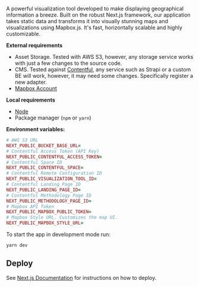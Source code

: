 A powerful visualization tool developed to make displaying geographical information a breeze. Built on the robust Next.js framework, our application takes static data and transforms it into visually stunning maps and visualizations using Mapbox.js. It's fast, horizontally scalable and highly customizable.

**External requirements**
* Asset Storage. Tested with AWS S3, however, any storage service works with just a few changes to the source code.
* CMS. Tested against [Contentful](https://www.contentful.com/sign-up/), any service such as Strapi or a custom BE will work, however, it may need some changes. Specifically register a new adapter.
* [Mapbox Account](https://account.mapbox.com/auth/signup/)

**Local requirements**
* [Node](https://nodejs.org/es/download/)
* Package manager (`npm` or `yarn`)

**Environment variables:**
```ruby
# AWS S3 URL
NEXT_PUBLIC_BUCKET_BASE_URL=
# Contentful Access Token (API Key)
NEXT_PUBLIC_CONTENTFUL_ACCESS_TOKEN=
# Contentful Space ID
NEXT_PUBLIC_CONTENTFUL_SPACE=
# Contentful Remote Configuration ID
NEXT_PUBLIC_VISUALIZATION_TOOL_ID=
# Contentful Landing Page ID
NEXT_PUBLIC_LANDING_PAGE_ID=
# Contentful Methodology Page ID
NEXT_PUBLIC_METHODOLOGY_PAGE_ID=
# Mapbox API Token
NEXT_PUBLIC_MAPBOX_PUBLIC_TOKEN=
# Mapbox Style URL. Customizes the map UI.
NEXT_PUBLIC_MAPBOX_STYLE_URL=
```

To start the app in development mode run: 
```
yarn dev
```

## Deploy
See [Next.js Documentation](https://nextjs.org/docs/deployment) for instructions on how to deploy.



